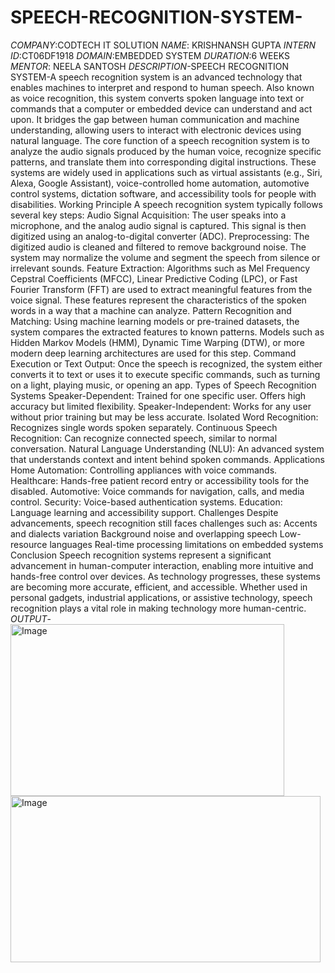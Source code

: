 # SPEECH-RECOGNITION-SYSTEM-
*COMPANY*:CODTECH IT SOLUTION
*NAME*: KRISHNANSH GUPTA
*INTERN ID*:CT06DF1918
*DOMAIN*:EMBEDDED SYSTEM
*DURATION*:6 WEEKS 
*MENTOR*: NEELA SANTOSH
*DESCRIPTION*-SPEECH RECOGNITION SYSTEM-A speech recognition system is an advanced technology that enables machines to interpret and respond to human speech. Also known as voice recognition, this system converts spoken language into text or commands that a computer or embedded device can understand and act upon. It bridges the gap between human communication and machine understanding, allowing users to interact with electronic devices using natural language.
The core function of a speech recognition system is to analyze the audio signals produced by the human voice, recognize specific patterns, and translate them into corresponding digital instructions. These systems are widely used in applications such as virtual assistants (e.g., Siri, Alexa, Google Assistant), voice-controlled home automation, automotive control systems, dictation software, and accessibility tools for people with disabilities.
Working Principle
A speech recognition system typically follows several key steps:
Audio Signal Acquisition: The user speaks into a microphone, and the analog audio signal is captured. This signal is then digitized using an analog-to-digital converter (ADC).
Preprocessing: The digitized audio is cleaned and filtered to remove background noise. The system may normalize the volume and segment the speech from silence or irrelevant sounds.
Feature Extraction: Algorithms such as Mel Frequency Cepstral Coefficients (MFCC), Linear Predictive Coding (LPC), or Fast Fourier Transform (FFT) are used to extract meaningful features from the voice signal. These features represent the characteristics of the spoken words in a way that a machine can analyze.
Pattern Recognition and Matching: Using machine learning models or pre-trained datasets, the system compares the extracted features to known patterns. Models such as Hidden Markov Models (HMM), Dynamic Time Warping (DTW), or more modern deep learning architectures are used for this step.
Command Execution or Text Output: Once the speech is recognized, the system either converts it to text or uses it to execute specific commands, such as turning on a light, playing music, or opening an app.
Types of Speech Recognition Systems
Speaker-Dependent: Trained for one specific user. Offers high accuracy but limited flexibility.
Speaker-Independent: Works for any user without prior training but may be less accurate.
Isolated Word Recognition: Recognizes single words spoken separately.
Continuous Speech Recognition: Can recognize connected speech, similar to normal conversation.
Natural Language Understanding (NLU): An advanced system that understands context and intent behind spoken commands.
Applications
Home Automation: Controlling appliances with voice commands.
Healthcare: Hands-free patient record entry or accessibility tools for the disabled.
Automotive: Voice commands for navigation, calls, and media control.
Security: Voice-based authentication systems.
Education: Language learning and accessibility support.
Challenges
Despite advancements, speech recognition still faces challenges such as:
Accents and dialects variation
Background noise and overlapping speech
Low-resource languages
Real-time processing limitations on embedded systems
Conclusion
Speech recognition systems represent a significant advancement in human-computer interaction, enabling more intuitive and hands-free control over devices. As technology progresses, these systems are becoming more accurate, efficient, and accessible. Whether used in personal gadgets, industrial applications, or assistive technology, speech recognition plays a vital role in making technology more human-centric.
*OUTPUT*-
<img width="438" height="275" alt="Image" src="https://github.com/user-attachments/assets/60340f99-5647-4608-9d40-69b98c784943" />
<img width="496" height="266" alt="Image" src="https://github.com/user-attachments/assets/657db1d0-7572-44c9-9d8d-a93b52ae91f8" />
